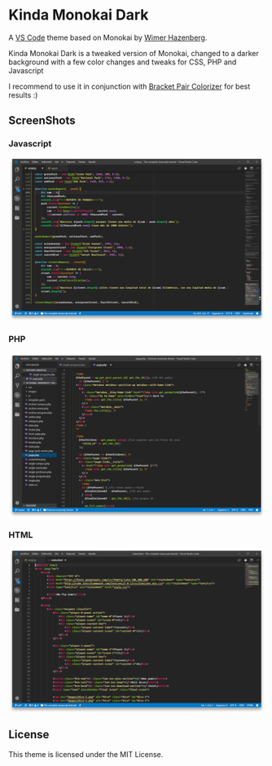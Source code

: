 # Kinda Monokai Dark

A [VS Code][1] theme based on Monokai by [Wimer Hazenberg][3].

Kinda Monokai Dark is a tweaked version of Monokai, changed to a darker background with a few color changes and tweaks for CSS, PHP and Javascript

I recommend to use it in conjunction with [Bracket Pair Colorizer][4] for best results :)

## ScreenShots

### Javascript

![ScreenShot](https://raw.githubusercontent.com/BraisC/Kinda-Monokai-Dark/master/static/screenshot.PNG)

### PHP

![ScreenShot](https://raw.githubusercontent.com/BraisC/Kinda-Monokai-Dark/master/static/screenshot3.PNG)

### HTML

![ScreenShot](https://raw.githubusercontent.com/BraisC/Kinda-Monokai-Dark/master/static/screenshot2.PNG)

## License

This theme is licensed under the MIT License.

[1]: https://code.visualstudio.com/
[3]: http://monokai.nl/
[4]: https://marketplace.visualstudio.com/items?itemName=CoenraadS.bracket-pair-colorizer
